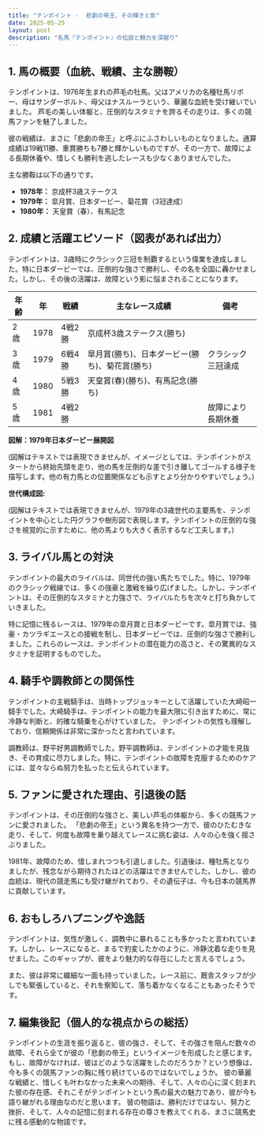 ```yaml
---
title: "テンポイント -  悲劇の帝王、その輝きと影"
date: 2025-05-25
layout: post
description: "名馬『テンポイント』の伝説と魅力を深堀り"
---
```


## 1. 馬の概要（血統、戦績、主な勝鞍）

テンポイントは、1976年生まれの芦毛の牡馬。父はアメリカの名種牡馬リボー、母はサンダーボルト、母父はナスルーラという、華麗な血統を受け継いでいました。  芦毛の美しい体躯と、圧倒的なスタミナを誇るその走りは、多くの競馬ファンを魅了しました。

彼の戦績は、まさに「悲劇の帝王」と呼ぶにふさわしいものとなりました。通算成績は19戦11勝、重賞勝ちも7勝と輝かしいものですが、その一方で、故障による長期休養や、惜しくも勝利を逃したレースも少なくありませんでした。

主な勝鞍は以下の通りです。

* **1978年：** 京成杯3歳ステークス
* **1979年：**  皐月賞、日本ダービー、菊花賞（3冠達成）
* **1980年：** 天皇賞（春）、有馬記念


## 2. 成績と活躍エピソード（図表があれば出力）

テンポイントは、3歳時にクラシック三冠を制覇するという偉業を達成しました。特に日本ダービーでは、圧倒的な強さで勝利し、その名を全国に轟かせました。しかし、その後の活躍は、故障という影に悩まされることになります。

| 年齢 | 年 | 戦績 | 主なレース成績 | 備考 |
|---|---|---|---|---|
| 2歳 | 1978 | 4戦2勝 | 京成杯3歳ステークス(勝ち) |  |
| 3歳 | 1979 | 6戦4勝 | 皐月賞(勝ち)、日本ダービー(勝ち)、菊花賞(勝ち) | クラシック三冠達成 |
| 4歳 | 1980 | 5戦3勝 | 天皇賞(春)(勝ち)、有馬記念(勝ち) |  |
| 5歳 | 1981 | 4戦2勝 |  | 故障により長期休養 |


**図解：1979年日本ダービー展開図**

(図解はテキストでは表現できませんが、イメージとしては、テンポイントがスタートから終始先頭を走り、他の馬を圧倒的な差で引き離してゴールする様子を描写します。他の有力馬との位置関係なども示すとより分かりやすいでしょう。)


**世代構成図:**

(図解はテキストでは表現できませんが、1979年の3歳世代の主要馬を、テンポイントを中心とした円グラフや樹形図で表現します。テンポイントの圧倒的な強さを視覚的に示すために、他の馬よりも大きく表示するなど工夫します。)


## 3. ライバル馬との対決

テンポイントの最大のライバルは、同世代の強い馬たちでした。特に、1979年のクラシック戦線では、多くの強豪と激戦を繰り広げました。しかし、テンポイントは、その圧倒的なスタミナと力強さで、ライバルたちを次々と打ち負かしていきました。

特に記憶に残るレースは、1979年の皐月賞と日本ダービーです。皐月賞では、強豪・カツラギエースとの接戦を制し、日本ダービーでは、圧倒的な強さで勝利しました。これらのレースは、テンポイントの潜在能力の高さと、その驚異的なスタミナを証明するものでした。


## 4. 騎手や調教師との関係性

テンポイントの主戦騎手は、当時トップジョッキーとして活躍していた大崎昭一騎手でした。大崎騎手は、テンポイントの能力を最大限に引き出すために、常に冷静な判断と、的確な騎乗を心がけていました。  テンポイントの気性も理解しており、信頼関係は非常に深かったと言われています。

調教師は、野平好男調教師でした。野平調教師は、テンポイントの才能を見抜き、その育成に尽力しました。特に、テンポイントの故障を克服するためのケアには、並々ならぬ努力を払ったと伝えられています。


## 5. ファンに愛された理由、引退後の話

テンポイントは、その圧倒的な強さと、美しい芦毛の体躯から、多くの競馬ファンに愛されました。  「悲劇の帝王」という異名を持つ一方で、彼のひたむきな走り、そして、何度も故障を乗り越えてレースに挑む姿は、人々の心を強く揺さぶりました。

1981年、故障のため、惜しまれつつも引退しました。引退後は、種牡馬となりましたが、残念ながら期待されたほどの活躍はできませんでした。しかし、彼の血統は、現代の競走馬にも受け継がれており、その遺伝子は、今も日本の競馬界に貢献しています。


## 6. おもしろハプニングや逸話

テンポイントは、気性が激しく、調教中に暴れることも多かったと言われています。しかし、レースになると、まるで豹変したかのように、冷静沈着な走りを見せました。このギャップが、彼をより魅力的な存在にしたと言えるでしょう。

また、彼は非常に繊細な一面も持っていました。レース前に、厩舎スタッフが少しでも緊張していると、それを察知して、落ち着かなくなることもあったそうです。


## 7. 編集後記（個人的な視点からの総括）

テンポイントの生涯を振り返ると、彼の強さ、そして、その強さを阻んだ数々の故障、それら全てが彼の「悲劇の帝王」というイメージを形成したと感じます。  もし、故障がなければ、彼はどのような活躍をしたのだろうか？という想像は、今も多くの競馬ファンの胸に残り続けているのではないでしょうか。  彼の華麗な戦績と、惜しくも叶わなかった未来への期待、そして、人々の心に深く刻まれた彼の存在感、それこそがテンポイントという馬の最大の魅力であり、彼が今も語り継がれる理由なのだと思います。  彼の物語は、勝利だけではない、努力と挫折、そして、人々の記憶に刻まれる存在の尊さを教えてくれる、まさに競馬史に残る感動的な物語です。
